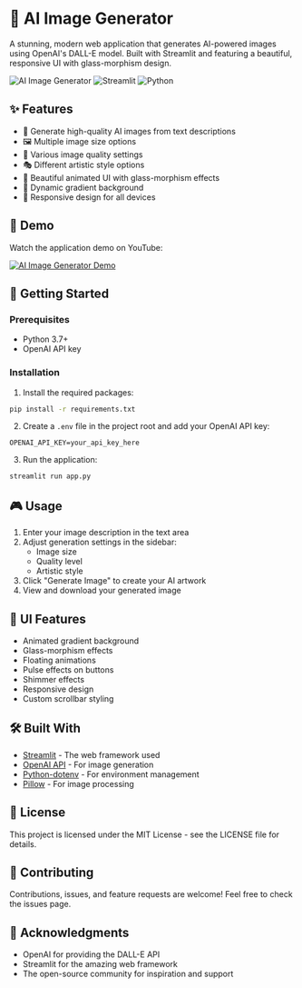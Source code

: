 # 🎨 AI Image Generator

A stunning, modern web application that generates AI-powered images using OpenAI's DALL-E model. Built with Streamlit and featuring a beautiful, responsive UI with glass-morphism design.

![AI Image Generator](https://img.shields.io/badge/AI-Image%20Generator-blue?style=for-the-badge&logo=openai)
![Streamlit](https://img.shields.io/badge/Built%20with-Streamlit-FF4B4B?style=for-the-badge&logo=streamlit)
![Python](https://img.shields.io/badge/Python-3.7+-blue?style=for-the-badge&logo=python)

## ✨ Features

- 🎯 Generate high-quality AI images from text descriptions
- 🖼️ Multiple image size options
- 🎨 Various image quality settings
- 🎭 Different artistic style options
- 💫 Beautiful animated UI with glass-morphism effects
- 🌈 Dynamic gradient background
- 📱 Responsive design for all devices

## 🎥 Demo
Watch the application demo on YouTube:

[![AI Image Generator Demo](https://img.youtube.com/vi/rtKmKpiwu1s/0.jpg)](https://youtu.be/rtKmKpiwu1s)

## 🚀 Getting Started

### Prerequisites

- Python 3.7+
- OpenAI API key

### Installation

1. Install the required packages:
```bash
pip install -r requirements.txt
```

2. Create a `.env` file in the project root and add your OpenAI API key:
```env
OPENAI_API_KEY=your_api_key_here
```

3. Run the application:
```bash
streamlit run app.py
```

## 🎮 Usage

1. Enter your image description in the text area
2. Adjust generation settings in the sidebar:
   - Image size
   - Quality level
   - Artistic style
3. Click "Generate Image" to create your AI artwork
4. View and download your generated image

## 🎨 UI Features

- Animated gradient background
- Glass-morphism effects
- Floating animations
- Pulse effects on buttons
- Shimmer effects
- Responsive design
- Custom scrollbar styling

## 🛠️ Built With

- [Streamlit](https://streamlit.io/) - The web framework used
- [OpenAI API](https://openai.com/) - For image generation
- [Python-dotenv](https://pypi.org/project/python-dotenv/) - For environment management
- [Pillow](https://python-pillow.org/) - For image processing

## 📝 License

This project is licensed under the MIT License - see the LICENSE file for details.

## 🤝 Contributing

Contributions, issues, and feature requests are welcome! Feel free to check the issues page.

## 💖 Acknowledgments

- OpenAI for providing the DALL-E API
- Streamlit for the amazing web framework
- The open-source community for inspiration and support
